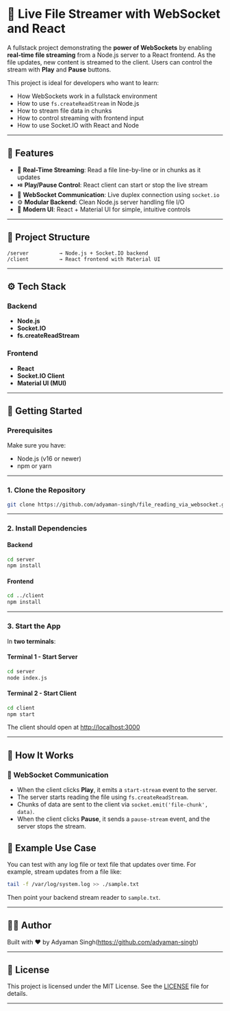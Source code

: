# 📡 Live File Streamer with WebSocket and React

A fullstack project demonstrating the **power of WebSockets** by enabling **real-time file streaming** from a Node.js server to a React frontend. As the file updates, new content is streamed to the client. Users can control the stream with **Play** and **Pause** buttons.

This project is ideal for developers who want to learn:

* How WebSockets work in a fullstack environment
* How to use `fs.createReadStream` in Node.js
* How to stream file data in chunks
* How to control streaming with frontend input
* How to use Socket.IO with React and Node

---

## 🔧 Features

* 🔁 **Real-Time Streaming**: Read a file line-by-line or in chunks as it updates
* ⏯️ **Play/Pause Control**: React client can start or stop the live stream
* 💬 **WebSocket Communication**: Live duplex connection using `socket.io`
* ⚙️ **Modular Backend**: Clean Node.js server handling file I/O
* 🎨 **Modern UI**: React + Material UI for simple, intuitive controls

---

## 📁 Project Structure

```
/server          → Node.js + Socket.IO backend
/client          → React frontend with Material UI
```

---

## ⚙️ Tech Stack

### Backend

* **Node.js**
* **Socket.IO**
* **fs.createReadStream**

### Frontend

* **React**
* **Socket.IO Client**
* **Material UI (MUI)**

---

## 🚀 Getting Started

### Prerequisites

Make sure you have:

* Node.js (v16 or newer)
* npm or yarn

---

### 1. Clone the Repository

```bash
git clone https://github.com/adyaman-singh/file_reading_via_websocket.git
```

---

### 2. Install Dependencies

#### Backend

```bash
cd server
npm install
```

#### Frontend

```bash
cd ../client
npm install
```

---

### 3. Start the App

In **two terminals**:

#### Terminal 1 - Start Server

```bash
cd server
node index.js
```

#### Terminal 2 - Start Client

```bash
cd client
npm start
```

The client should open at [http://localhost:3000](http://localhost:3000)

---

## 🧠 How It Works

### 📡 WebSocket Communication

* When the client clicks **Play**, it emits a `start-stream` event to the server.
* The server starts reading the file using `fs.createReadStream`.
* Chunks of data are sent to the client via `socket.emit('file-chunk', data)`.
* When the client clicks **Pause**, it sends a `pause-stream` event, and the server stops the stream.

## 🧪 Example Use Case

You can test with any log file or text file that updates over time. For example, stream updates from a file like:

```bash
tail -f /var/log/system.log >> ./sample.txt
```

Then point your backend stream reader to `sample.txt`.

---

## 🧑‍💻 Author

Built with ❤️ by Adyaman Singh(https://github.com/adyaman-singh)

---

## 📃 License

This project is licensed under the MIT License. See the [LICENSE](LICENSE) file for details.

---

